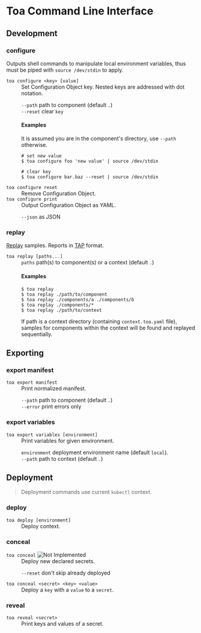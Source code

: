 # Toa Command Line Interface

## Development

### configure

Outputs shell commands to manipulate local environment variables, thus must be piped
with `source /dev/stdin` to apply.

<dl>
<dt><code>toa configure &lt;key&gt; [value]</code></dt>
<dd>
Set Configuration Object key. Nested keys are addressed with dot notation.

<code>--path</code> path to component (default <code>.</code>)<br/>
<code>--reset</code> clear <code>key</code><br/>

#### Examples

It is assumed you are in the component's directory, use `--path` otherwise.

```shell
# set new value
$ toa configure foo 'new value' | source /dev/stdin
```

```shell
# clear key
$ toa configure bar.baz --reset | source /dev/stdin
```

</dd>
<dt><code>toa configure reset</code></dt>
<dd>Remove Configuration Object.</dd>
<dt><code>toa configure print</code></dt>
<dd>Output Configuration Object as YAML.

<code>--json</code> as JSON
</dd>
</dl>

### replay

[Replay](/extensions/sampling/docs/replay.md) samples. Reports in [TAP](https://testanything.org)
format.

<dl>
<dt><code>toa replay [paths...]</code></dt>
<dd>
<code>paths</code> path(s) to component(s) or a context (default <code>.</code>)<br/>

#### Examples

```shell
$ toa replay
$ toa replay ./path/to/component
$ toa replay ./components/a ./components/b
$ toa replay ./components/*
$ toa replay ./path/to/context
```

If path is a context directory (containing `context.toa.yaml` file), samples for components within
the context will be found and replayed sequentially.

</dd>
</dl>

## Exporting

### export manifest

<dl>
<dt><code>toa export manifest</code></dt>
<dd>Print normalized manifest.

<code>--path</code> path to component (default <code>.</code>)<br/>
<code>--error</code> print errors only<br/>
</dd>
</dl>

### export variables

<dl>
<dt><code>toa export variables [environment]</code></dt>
<dd>Print variables for given environment.

<code>environment</code> deployment environment name (default <code>local</code>).<br/>
<code>--path</code> path to context (default <code>.</code>)<br/>
</dd>
</dl>

## Deployment

> Deployment commands use current `kubectl` context.

### deploy

<dl>
<dt><code>toa deploy [environment]</code></dt>
<dd>Deploy context.</dd>
</dl>

### conceal

<dl>
<dt>
<code>toa conceal</code>
<img src="https://img.shields.io/badge/Not_Implemented-red" alt="Not Implemented"/>
</dt>
<dd>Deploy new declared secrets.

<code>--reset</code> don't skip already deployed</dd>

<dt><code>toa conceal &lt;secret&gt; &lt;key&gt; &lt;value&gt;</code></dt>
<dd>Deploy a <code>key</code> with a <code>value</code> to a <code>secret</code>.</dd>
</dl>

### reveal

<dl>
<dt>
<code>toa reveal &lt;secret&gt;</code>
</dt>
<dd>Print keys and values of a secret.</dd>
</dl>
